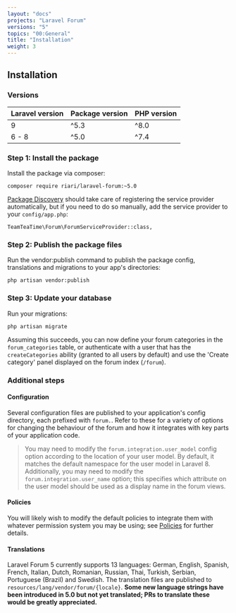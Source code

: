```yaml
---
layout: "docs"
projects: "Laravel Forum"
versions: "5"
topics: "00:General"
title: "Installation"
weight: 3
---
```


## Installation

### Versions

| **Laravel version** | **Package version** | **PHP version** |
|---------------------|---------------------|-----------------|
| 9                   | ^5.3                | ^8.0            |
| 6 - 8               | ^5.0                | ^7.4            |

### Step 1: Install the package

Install the package via composer:

```
composer require riari/laravel-forum:~5.0
```

[Package Discovery](https://laravel.com/docs/8.x/packages#package-discovery) should take care of registering the service provider automatically, but if you need to do so manually, add the service provider to your `config/app.php`:

```
TeamTeaTime\Forum\ForumServiceProvider::class,
```

### Step 2: Publish the package files

Run the vendor:publish command to publish the package config, translations and migrations to your app's directories:

`php artisan vendor:publish`

### Step 3: Update your database

Run your migrations:

`php artisan migrate`

Assuming this succeeds, you can now define your forum categories in the `forum_categories` table, or authenticate with a user that has the `createCategories` ability (granted to all users by default) and use the 'Create category' panel displayed on the forum index (`/forum`).

### Additional steps

#### Configuration

Several configuration files are published to your application's config directory, each prefixed with `forum.`. Refer to these for a variety of options for changing the behaviour of the forum and how it integrates with key parts of your application code.

> You may need to modify the `forum.integration.user_model` config option according to the location of your user model. By default, it matches the default namespace for the user model in Laravel 8. Additionally, you may need to modify the `forum.integration.user_name` option; this specifies which attribute on the user model should be used as a display name in the forum views.

#### Policies

You will likely wish to modify the default policies to integrate them with whatever permission system you may be using; see [Policies](/docs/laravel-forum/5/policies/) for further details.

#### Translations

Laravel Forum 5 currently supports 13 languages: German, English, Spanish, French, Italian, Dutch, Romanian, Russian, Thai, Turkish, Serbian, Portuguese (Brazil) and Swedish. The translation files are published to `resources/lang/vendor/forum/{locale}`. **Some new language strings have been introduced in 5.0 but not yet translated; PRs to translate these would be greatly appreciated.**
